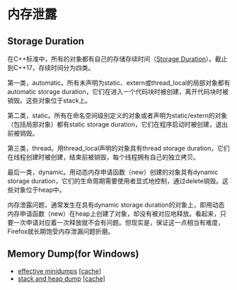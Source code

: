 # 内存泄露

## Storage Duration

在C++标准中，所有的对象都有自己的存储存续时间（[Storage Duration](https://en.cppreference.com/w/cpp/language/storage_duration)）。截止到C++17，存续时间分为四类。

第一类，automatic。所有未声明为static、extern或thread_local的局部对象都有automatic storage duration，它们在进入一个代码块时被创建，离开代码块时被销毁。这些对象位于stack上。

第二类，static。所有在命名空间级别定义的对象或者声明为static/extern的对象（包括局部对象）都有static storage duration，它们在程序启动时被创建，退出前被销毁。

第三类，thread。用thread_local声明的对象具有thread storage duration，它们在线程创建时被创建，结束前被销毁，每个线程拥有自己的独立拷贝。

最后一类，dynamic。用动态内存申请函数（new）创建的对象具有dynamic storage duration，它们的生命周期需要使用者显式地控制，通过delete销毁。这些对象位于heap中。

内存泄露问题，通常发生在具有dynamic storage duration的对象上，即用动态内存申请函数（new）在heap上创建了对象，却没有被对应地释放。看起来，只要一次申请对应着一次释放就不会有问题。但现实是，保证这一点相当有难度，Firefox就长期饱受内存泄漏问题折磨。

## Memory Dump(for Windows)

* [effective minidumps](http://www.debuginfo.com/articles/effminidumps.html) [[cache]](ref/effective_minidumps.html)
* [stack and heap dump](http://blog.aaronballman.com/2011/05/generating-a-minidump/) [[cache]](ref/generating_a_minidump.html)
